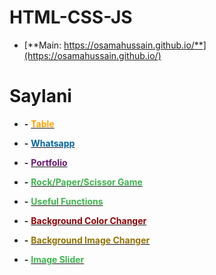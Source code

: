 # HTML-CSS-JS

- [**Main: https://osamahussain.github.io/**](https://osamahussain.github.io/)

# Saylani

- **-** [<span style="color:orange;">**Table**</span>](./Saylani/Assignment-01/)

- **-** [<span style="color:#0067A1;">**Whatsapp**</span>](./Saylani/Assignment-02/)

- **-** [<span style="color:#6F1674;">**Portfolio**</span>](./Saylani/Assignment-03/)

- **-** [<span style="color:#3DB54B;">**Rock/Paper/Scissor Game**</span>](./Saylani/Assignment-04/)

- **-** [<span style="color:#3DB54B;">**Useful Functions**</span>](./Saylani/Assignment-05/)

- **-** [<span style="color:#8A0204;">**Background Color Changer**</span>](./Saylani/Assignment-06/)

- **-** [<span style="color:#947300;">**Background Image Changer**</span>](./Saylani/Assignment-07/)

- **-** [<span style="color:#3DB54B;">**Image Slider**</span>](./Saylani/Assignment-08/)

